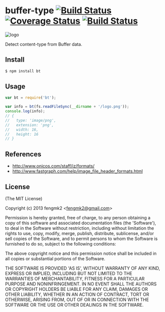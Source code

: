 buffer-type [![Build Status](https://secure.travis-ci.org/fengmk2/buffer-type.png)](http://travis-ci.org/fengmk2/buffer-type) [![Coverage Status](https://coveralls.io/repos/fengmk2/buffer-type/badge.png)](https://coveralls.io/r/fengmk2/buffer-type) [![Build Status](https://drone.io/github.com/fengmk2/buffer-type/status.png)](https://drone.io/github.com/fengmk2/buffer-type/latest)
=======

![logo](https://raw.github.com/fengmk2/buffer-type/master/logo.png)

Detect content-type from Buffer data.

## Install

```bash
$ npm install bt
```

## Usage

```js
var bt = require('bt');

var info = bt(fs.readFileSync(__dirname + '/logo.png'));
console.log(info);
// {
//   type: 'image/png',
//   extension: 'png',
//   width: 16,
//   height: 16
// }
```

## References

* http://www.onicos.com/staff/iz/formats/
* http://www.fastgraph.com/help/image_file_header_formats.html

## License 

(The MIT License)

Copyright (c) 2013 fengmk2 &lt;fengmk2@gmail.com&gt;

Permission is hereby granted, free of charge, to any person obtaining
a copy of this software and associated documentation files (the
'Software'), to deal in the Software without restriction, including
without limitation the rights to use, copy, modify, merge, publish,
distribute, sublicense, and/or sell copies of the Software, and to
permit persons to whom the Software is furnished to do so, subject to
the following conditions:

The above copyright notice and this permission notice shall be
included in all copies or substantial portions of the Software.

THE SOFTWARE IS PROVIDED 'AS IS', WITHOUT WARRANTY OF ANY KIND,
EXPRESS OR IMPLIED, INCLUDING BUT NOT LIMITED TO THE WARRANTIES OF
MERCHANTABILITY, FITNESS FOR A PARTICULAR PURPOSE AND NONINFRINGEMENT.
IN NO EVENT SHALL THE AUTHORS OR COPYRIGHT HOLDERS BE LIABLE FOR ANY
CLAIM, DAMAGES OR OTHER LIABILITY, WHETHER IN AN ACTION OF CONTRACT,
TORT OR OTHERWISE, ARISING FROM, OUT OF OR IN CONNECTION WITH THE
SOFTWARE OR THE USE OR OTHER DEALINGS IN THE SOFTWARE.

